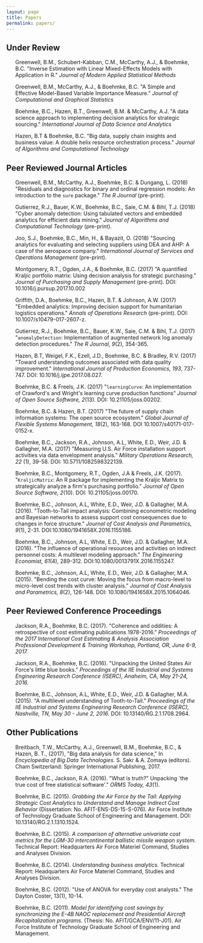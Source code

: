 ```yaml
---
layout: page
title: Papers
permalink: papers/
---
```



## Under Review
<ul>
<p>
Greenwell, B.M., Schubert-Kabban, C.M., McCarthy, A.J., & Boehmke, B.C. "Inverse Estimation with Linear Mixed-Effects Models with Application in R." <em>Journal of Modern Applied Statistical Methods</em>
</p>
<p>
Greenwell, B.M., McCarthy, A.J., & Boehmke, B.C. "A Simple and Effective Model-Based Variable Importance Measure." <em>Journal of Computational and Graphical Statistics</em>
</p>
<p>
Boehmke, B.C., Hazen, B.T., Greenwell, B.M. & McCarthy, A.J. "A data science approach to implementing decision analytics for strategic sourcing." <em>International Journal of Data Science and Analytics</em>
</p>
<p>
Hazen, B.T & Boehmke, B.C. "Big data, supply chain insights and business value: A double helix resource orchestration process." <em>Journal of Algorithms and Computational Technology</em>
</p>
</ul>

## Peer Reviewed Journal Articles
<ul>
 <p>
Greenwell, B.M., McCarthy, A.J., Boehmke, B.C. & Dungang, L. (2018) "Residuals and diagnostics for binary and ordinal regression models: An introduction to the <code>sure</code> package." <em>The R Journal</em> (pre-print). &nbsp; <a href="https://journal.r-project.org/archive/2018/RJ-2018-004/index.html" style="color:black;"><i class="fa fa-external-link-square" aria-hidden="true" style="font-size:1em"></i></a>
</p>
 <p>
Gutierrez, R.J., Bauer, K.W., Boehmke, B.C., Saie, C.M. & Bihl, T.J. (2018) "Cyber anomaly detection: Using tabulated vectors and embedded analytics for efficient data mining." <em>Journal of Algorithms and Computational Technology</em> (pre-print).
</p>
<p>
Joo, S.J., Boehmke, B.C., Min, H., & Bayazit, O. (2018) "Sourcing analytics for evaluating and selecting suppliers using DEA and AHP: A case of the aerospace company." <em>International Journal of Services and Operations Management</em> (pre-print).
</p>
<p>
Montgomery, R.T., Ogden, J.A., & Boehmke, B.C. (2017) "A quantified Kraljic portfolio matrix: Using decision analysis for strategic purchasing." <em>Journal of Purchasing and Supply Management</em> (pre-print). DOI: 10.1016/j.pursup.2017.10.002 &nbsp; <a href="https://doi.org/10.1016/j.pursup.2017.10.002" style="color:black;"><i class="fa fa-external-link-square" aria-hidden="true" style="font-size:1em"></i></a>
</p>
<p>
Griffith, D.A., Boehmke, B.C., Hazen, B.T. & Johnson, A.W. (2017) "Embedded analytics: Improving decision support for humanitarian logistics operations." <em>Annals of Operations Research</em> (pre-print). DOI: 10.1007/s10479-017-2607-z. &nbsp; <a href="https://link.springer.com/epdf/10.1007/s10479-017-2607-z?author_access_token=qf427O15sfYWuxHwYTewcPe4RwlQNchNByi7wbcMAY6Wf9i-uUMARVUbbMeXh4l1XgPyOhOmf1W7YmqBCtRkxZ1LFkIvOBWpo7khgJn1I3E5YV9WPeW35bqW7gMLYj6l79VJY5WEYNKUymAKOjihyg%3D%3D" style="color:black;"><i class="fa fa-external-link-square" aria-hidden="true" style="font-size:1em"></i></a>
</p>
<p>
Gutierrez, R.J., Boehmke, B.C., Bauer, K.W., Saie, C.M. & Bihl, T.J. (2017) "<code>anomalyDetection</code>: Implementation of augmented network log anomaly detection procedures." <em>The R Journal, 9</em>(2), 354-365.  &nbsp; <a href="https://journal.r-project.org/archive/2017/RJ-2017-039/index.html" style="color:black;"><i class="fa fa-external-link-square" aria-hidden="true" style="font-size:1em"></i></a>
</p>
<p>
Hazen, B.T, Weigel, F.K., Ezell, J.D., Boehmke, B.C. & Bradley, R.V. (2017) "Toward understanding outcomes associated with data quality improvement." <em>International Journal of Production Economics, 193</em>, 737-747. DOI: 10.1016/j.ijpe.2017.08.027. &nbsp; <a href="https://doi.org/10.1016/j.ijpe.2017.08.027" style="color:black;"><i class="fa fa-external-link-square" aria-hidden="true" style="font-size:1em"></i></a>
</p>
<p>
Boehmke, B.C. & Freels, J.K. (2017) "<code>learningCurve</code>: An implementation of Crawford's and Wright's learning curve production functions" <em>Journal of Open Source Software, 2</em>(13). DOI: 10.21105/joss.00202. &nbsp; <a href="http://joss.theoj.org/papers/10.21105/joss.00202" style="color:black;"><i class="fa fa-external-link-square" aria-hidden="true" style="font-size:1em"></i></a>
</p>
<p>
Boehmke, B.C. & Hazen, B.T. (2017) "The future of supply chain information systems: The open source ecosystem." <em>Global Journal of Flexible Systems Management, 18</em>(2), 163-168. DOI 10.1007/s40171-017-0152-x. &nbsp; <a href="http://www.readcube.com/articles/10.1007/s40171-017-0152-x?author_access_token=HAGKmnGCQydwK3Rrig00yfe4RwlQNchNByi7wbcMAY4cPc-tlijc7fX8eku0L1pRexITINAfrLDuofJMVaQcaFr32oljyaAOZXgX4J6CDjGUNxlUKT8kkYYhdv-bu9oCmDM1wz-8YFsycUyNb6z88w%3D%3D" style="color:black;"><i class="fa fa-external-link-square" aria-hidden="true" style="font-size:1em"></i></a>
</p>
<p>
Boehmke, B.C., Jackson, R.A., Johnson, A.L, White, E.D., Weir, J.D. & Gallagher, M.A. (2017) "Measuring U.S. Air Force installation support activities via data envelopment analysis." <em>Military Operations Research, 22</em> (1), 39-58. DOI: 10.5711/1082598322139. &nbsp; <a href="https://www.researchgate.net/publication/315938587_Measuring_US_Air_Force_Installation_Support_Activities_via_Data_Envelopment_Analysis" style="color:black;"><i class="fa fa-external-link-square" aria-hidden="true" style="font-size:1em"></i></a>
</p>
<p>
Boehmke, B.C., Montgomery, R.T., Ogden, J.A & Freels, J.K. (2017). "<code>KraljicMatrix</code>: An R package for implementing the Kraljic Matrix to strategically analyze a firm's purchasing portfolio." <em>Journal of Open Source Software, 2</em>(10). DOI: 10.21105/joss.00170. &nbsp; <a href="http://joss.theoj.org/papers/eae6c93511e508027ae7f26ef7eff977" style="color:black;"><i class="fa fa-external-link-square" aria-hidden="true" style="font-size:1em"></i></a>
</p>
<p>
Boehmke, B.C., Johnson, A.L, White, E.D., Weir, J.D. & Gallagher, M.A. (2016).  "Tooth-to-Tail impact analysis: Combining econometric modeling and Bayesian networks to assess support cost consequences due to changes in force structure." <em>Journal of Cost Analysis and Parametrics, 9</em>(1), 2-31. DOI:10.1080/1941658X.2016.1155186. &nbsp; <a href="http://www.tandfonline.com/eprint/qRxnNT6Mc5ufiV6AaDq6/full" style="color:black;"><i class="fa fa-external-link-square" aria-hidden="true" style="font-size:1em"></i></a>
</p>
<p>
Boehmke, B.C., Johnson, A.L, White, E.D., Weir, J.D. & Gallagher, M.A. (2016).  "The influence of operational resources and activities on indirect personnel costs: A multilevel modeling approach." <em>The Engineering Economist, 61</em>(4), 289-312. DOI:10.1080/0013791X.2016.1155247. &nbsp; <a href="https://www.researchgate.net/publication/295678024_The_influence_of_operational_resources_and_activities_on_indirect_personnel_costs_A_multilevel_modeling_approach" style="color:black;"><i class="fa fa-external-link-square" aria-hidden="true" style="font-size:1em"></i></a>
</p>
<p>
Boehmke, B.C., Johnson, A.L, White, E.D., Weir, J.D. & Gallagher, M.A. (2015).  "Bending the cost curve: Moving the focus from macro-level to micro-level cost trends with cluster analysis." <em>Journal of Cost Analysis and Parametrics, 8</em>(2), 126-148. DOI: 10.1080/1941658X.2015.1064046. &nbsp; <a href="https://www.researchgate.net/publication/282288766_Bending_the_Cost_Curve_Moving_the_Focus_from_Macro-level_to_Micro-level_Cost_Trends_with_Cluster_Analysis" style="color:black;"><i class="fa fa-external-link-square" aria-hidden="true" style="font-size:1em"></i></a>
</p>
</ul>

## Peer Reviewed Conference Proceedings
<ul>
<p>
Jackson, R.A., Boehmke, B.C. (2017). "Coherence and oddities: A retrospective of cost estimating publications 1978-2016." <em>Proceedings of the 2017 International Cost Estimating & Analysis Association Professional Development & Training Workshop, Portland, OR, June 6-9, 2017.</em> &nbsp; <a href="https://www.researchgate.net/publication/316952278_Coherence_and_Oddities_A_Retrospective_of_Cost_Estimating_Publications_1978-2016" style="color:black;"><i class="fa fa-external-link-square" aria-hidden="true" style="font-size:1em"></i></a>
</p>
<p>
Jackson, R.A., Boehmke, B.C. (2016). "Unpacking the United States Air Force's little blue books." <em>Proceedings of the IIE Industrial and Systems Engineering Research Conference (ISERC), Anaheim, CA, May 21-24, 2016.</em> &nbsp; <a href="https://www.researchgate.net/publication/298069557_Unpacking_the_United_States_Air_Force%27s_Little_Blue_Books" style="color:black;"><i class="fa fa-external-link-square" aria-hidden="true" style="font-size:1em"></i></a>
</p>
<p>
Boehmke, B.C., Johnson, A.L, White, E.D., Weir, J.D. & Gallagher, M.A. (2015).  "A multilevel understanding of Tooth-to-Tail."  <em>Proceedings of the IIE Industrial and Systems Engineering Research Conference (ISERC), Nashville, TN, May 30 - June 2, 2016.</em> DOI: 10.13140/RG.2.1.1708.2964. &nbsp; <a href="https://www.researchgate.net/publication/282289694_A_Multilevel_Understanding_of_Tooth-to-Tail" style="color:black;"><i class="fa fa-external-link-square" aria-hidden="true" style="font-size:1em"></i></a>
</p>
</ul>

<h2>Other Publications</h2>
<ul>
<p>
Breitbach, T.W., McCarthy, A.J., Greenwell, B.M., Boehmke, B.C., & Hazen, B. T., (2017), "Big data analysis for data science," In  <em>Encyclopedia of Big Data Technologies</em>. S. Sakr & A. Zomaya (editors). Cham Switzerland: Springer International Publishing, 2017. &nbsp; <a href="http://www.springer.com/us/book/9783319493398" style="color:black;"><i class="fa fa-external-link-square" aria-hidden="true" style="font-size:1em"></i></a>
</p>
<p>
Boehmke, B.C., Jackson, R.A. (2016). "What is truth?" Unpacking `the true cost of free statistical software'." <em>ORMS Today, 43</em>(1). &nbsp; <a href="https://www.informs.org/ORMS-Today/Private-Articles/February-Volume-43-Number-1" style="color:black;"><i class="fa fa-external-link-square" aria-hidden="true" style="font-size:1em"></i></a>
</p>
<p>
Boehmke, B.C. (2015). <em>Grabbing the Air Force by the Tail: Applying Strategic Cost Analytics to Understand and Manage Indirect Cost Behavior</em> (Dissertation: No. AFIT-ENS-DS-15-S-076). Air Force Institute of Technology Graduate School of Engineering and Management. DOI: 10.13140/RG.2.1.1310.1524. &nbsp; <a href="https://www.researchgate.net/publication/284179123_Grabbing_the_Air_Force_by_the_Tail_Applying_Strategic_Cost_Analytics_to_Understand_and_Manage_Indirect_Cost_Behavior" style="color:black;"><i class="fa fa-external-link-square" aria-hidden="true" style="font-size:1em"></i></a>
</p>
<p>
Boehmke, B.C. (2015). <em>A comparison of alternative univariate cost metrics for the LGM-30 intercontinental ballistic missile weapon system.</em> Technical Report: Headquarters Air Force Materiel Command, Studies and Analyses Division.
</p>
<p>
Boehmke, B.C. (2014). <em>Understanding business analytics.</em> Technical Report: Headquarters Air Force Materiel Command, Studies and Analyses Division.
</p>
<p>
Boehmke, B.C. (2012). "Use of ANOVA for everyday cost analysts." The Dayton Coster, 13(1), 10-14.
</p>
<p>
Boehmke, B.C. (2011). <em>Model for identifying cost savings by synchronizing the E-4B NAOC replacement and Presidential Aircraft Recapitalization programs.</em> (Thesis: No. AFIT/GCA/ENV/11-J01). Air Force Institute of Technology Graduate School of Engineering and Management.
</p>
</ul>
